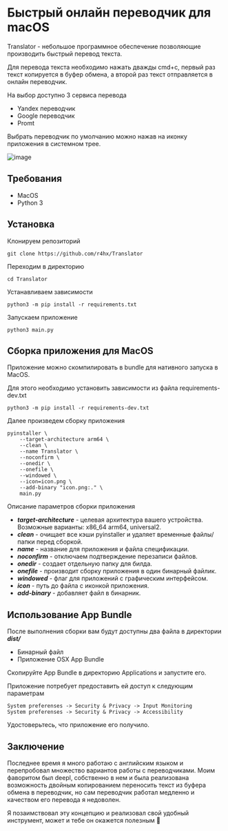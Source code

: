 # Быстрый онлайн переводчик для macOS


Translator - небольшое программное обеспечение позволяющие производить быстрый перевод текста.

Для перевода текста необходимо нажать дважды cmd+c, первый раз текст копируется в буфер обмена, а второй раз текст отправляется в онлайн переводчик.

На выбор доступно 3 сервиса перевода

* Yandex переводчик
* Google переводчик
* Promt

Выбрать переводчик по умолчанию можно нажав на иконку приложения в системном трее.

![image](https://egorovegor.ru/wp-content/uploads/d2b5ca33bd-12.png)


## Требования


* MacOS
* Python 3


## Установка


Клонируем репозиторий

```shell
git clone https://github.com/r4hx/Translator
```

Переходим в директорию

```shell
cd Translator
```

Устанавливаем зависимости

```shell
python3 -m pip install -r requirements.txt
```

Запускаем приложение

```shell
python3 main.py
```

## Сборка приложения для MacOS


Приложение можно скомпилировать в bundle для нативного запуска в MacOS.

Для этого необходимо установить зависимости из файла requirements-dev.txt

```shell
python3 -m pip install -r requirements-dev.txt
```

Далее произведем сборку приложения

```shell
pyinstaller \
    --target-architecture arm64 \
    --clean \
    --name Translator \
    --noconfirm \
    --onedir \
    --onefile \
    --windowed \
    --icon=icon.png \
    --add-binary "icon.png:." \
    main.py
```

Описание параметров сборки приложения

* ***target-architecture*** - целевая архитектура вашего устройства. Возможные варианты: x86_64 arm64, universal2.
* ***clean*** - очищает все кэши pyinstaller и удаляет временные файлы/папки перед сборкой.
* ***name*** - название для приложения и файла спецификации.
* ***noconfirm*** - отключаем подтверждение перезаписи файлов.
* ***onedir*** - создает отдельную папку для билда.
* ***onefile*** - производит сборку приложения в один бинарный файлик.
* ***windowed*** - флаг для приложений с графическим интерфейсом.
* ***icon*** - путь до файла с иконкой приложения.
* ***add-binary*** - добавляет файл в бинарник.

## Использование App Bundle

После выполнения сборки вам будут доступны два файла в директории ***dist/***

* Бинарный файл
* Приложение OSX App Bundle

Скопируйте App Bundle в директорию Applications и запустите его.

Приложение потребует предоставить ей доступ к следующим параметрам

```
System preferenses -> Security & Privacy -> Input Monitoring
System preferenses -> Security & Privacy -> Accessibility
```

Удостоверьтесь, что приложение его получило.


## Заключение


Последнее время я много работаю с английским языком и перепробовал множество вариантов работы с переводчиками. Моим фаворитом был deepl, собственно в нем и была реализована возможность двойным копированием переносить текст из буфера обмена в переводчик, но сам переводчик работал медленно и качеством его перевода я недоволен.

Я позаимствовал эту концепцию и реализовал свой удобный инструмент, может и тебе он окажется полезным 🙂
